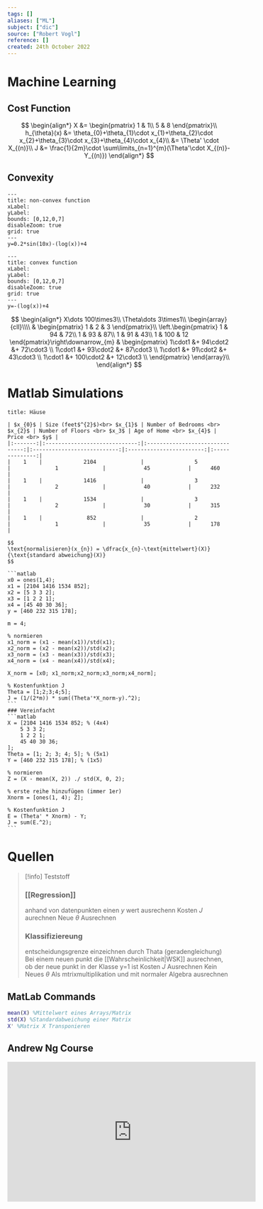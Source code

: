 ```yaml
---
tags: []
aliases: ["ML"]
subject: ["dic"]
source: ["Robert Vogl"]
reference: []
created: 24th October 2022
---
```


# Machine Learning
## Cost Function
$$
\begin{align*}
X &= 
\begin{pmatrix}
1 & 1\\
5 & 8
\end{pmatrix}\\
h_{\theta}(x) &= \theta_{0}+\theta_{1}\cdot x_{1}+\theta_{2}\cdot x_{2}+\theta_{3}\cdot x_{3}+\theta_{4}\cdot x_{4}\\
&= \Theta' \cdot X_{(n)}\\
J &= \frac{1}{2m}\cdot \sum\limits_{n=1}^{m}(\Theta'\cdot X_{(n)}-Y_{(n)})
\end{align*}
$$
## Convexity

```functionplot
---
title: non-convex function
xLabel: 
yLabel: 
bounds: [0,12,0,7]
disableZoom: true
grid: true
---
y=0.2*sin(10x)-(log(x))+4
```


```functionplot
---
title: convex function
xLabel: 
yLabel: 
bounds: [0,12,0,7]
disableZoom: true
grid: true
---
y=-(log(x))+4
```

$$
\begin{align*}
	X\dots 100\times3\\
	\Theta\dots 3\times1\\
\begin{array}{cll}\\\\
& \begin{pmatrix}
	1 & 2 & 3
\end{pmatrix}\\
\left.\begin{pmatrix}
	1 & 94 & 72\\
	1 & 93 & 87\\
	1 & 91 & 43\\
	1 & 100 & 12
\end{pmatrix}\right\downarrow_{m} &
\begin{pmatrix}
	1\cdot1 &+ 94\cdot2 &+ 72\cdot3 \\
	1\cdot1 &+ 93\cdot2 &+ 87\cdot3 \\
	1\cdot1 &+ 91\cdot2 &+ 43\cdot3 \\
	1\cdot1 &+ 100\cdot2 &+ 12\cdot3 \\
\end{pmatrix}
\end{array}\\
\end{align*}
$$


# Matlab Simulations
````ad-example
title: Häuse

| $x_{0}$ | Size (feet$^{2}$)<br> $x_{1}$ | Number of Bedrooms <br> $x_{2}$ | Number of Floors <br> $x_3$ | Age of Home <br> $x_{4}$ | Price <br> $y$ |
|:-------:|:-----------------------------:|:-------------------------------:|:---------------------------:|:------------------------:|:--------------:|
|    1    |             2104              |                5                |              1              |            45            |      460       |
|    1    |             1416              |                3                |              2              |            40            |      232       |
|    1    |             1534              |                3                |              2              |            30            |      315       |
|    1    |              852              |                2                |              1              |            35            |      178       |

$$
\text{normalisieren}(x_{n}) = \dfrac{x_{n}-\text{mittelwert}(X)}{\text{standard abweichung}(X)}
$$

```matlab
x0 = ones(1,4);
x1 = [2104 1416 1534 852];
x2 = [5 3 3 2];
x3 = [1 2 2 1];
x4 = [45 40 30 36];
y = [460 232 315 178];

m = 4;

% normieren
x1_norm = (x1 - mean(x1))/std(x1);
x2_norm = (x2 - mean(x2))/std(x2);
x3_norm = (x3 - mean(x3))/std(x3);
x4_norm = (x4 - mean(x4))/std(x4);

X_norm = [x0; x1_norm;x2_norm;x3_norm;x4_norm];

% Kostenfunktion J
Theta = [1;2;3;4;5];
J = (1/(2*m)) * sum((Theta'*X_norm-y).^2);
```
### Vereinfacht
```matlab
X = [2104 1416 1534 852; % (4x4)
	5 3 3 2;
	1 2 2 1;
	45 40 30 36;
];
Theta = [1; 2; 3; 4; 5]; % (5x1)
Y = [460 232 315 178]; % (1x5)

% normieren
Z = (X - mean(X, 2)) ./ std(X, 0, 2);

% erste reihe hinzufügen (immer 1er)
Xnorm = [ones(1, 4); Z];

% Kostenfunktion J
E = (Theta' * Xnorm) - Y;
J = sum(E.^2);
```
````

# Quellen

>[!info] Teststoff
> ### [[Regression]]
>anhand von datenpunkten einen $y$ wert ausrechenn
>Kosten $J$ aurechnen
>Neue $\theta$ Ausrechnen
>### Klassifiziereung
>entscheidungsgrenze einzeichnen durch Thata (geradengleichung)
>Bei einem neuen punkt die [[Wahrscheinlichkeit|WSK]] ausrechnen, ob der neue punkt in der Klasse y=1 ist
>Kosten $J$ Ausrechnen
>Kein Neues $\theta$
>Als mtrixmultiplikation und mit normaler Algebra ausrechnen


## MatLab Commands

```matlab
mean(X) %Mittelwert eines Arrays/Matrix
std(X) %Standardabweichung einer Matrix
X' %Matrix X Transponieren
```

## Andrew Ng Course
<iframe width="560" height="315" src="https://www.youtube.com/embed/videoseries?list=PLLssT5z_DsK-h9vYZkQkYNWcItqhlRJLN" title="YouTube video player" frameborder="0" allow="accelerometer; autoplay; clipboard-write; encrypted-media; gyroscope; picture-in-picture" allowfullscreen></iframe>
